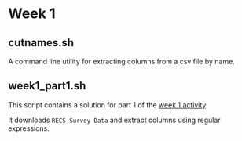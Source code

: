 # Week 1

## cutnames.sh

A command line utility for extracting columns from a csv file by name.

##  week1_part1.sh

This script contains a solution for part 1 of the [week 1 activity](https://github.com/jbhender/Stats506_F20/tree/master/activities/week1).

It downloads `RECS Survey Data` and extract columns using regular expressions.